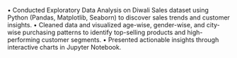 •	Conducted Exploratory Data Analysis on Diwali Sales dataset using Python (Pandas, Matplotlib, Seaborn) to discover sales trends and customer insights.
•	Cleaned data and visualized age-wise, gender-wise, and city-wise purchasing patterns to identify top-selling products and high-performing customer segments.
•	Presented actionable insights through interactive charts in Jupyter Notebook.

